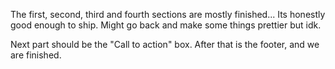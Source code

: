 The first, second, third and fourth sections are mostly finished... Its honestly good enough to ship. Might go back and make some things prettier but idk.

Next part should be the "Call to action" box. After that is the footer, and we are finished.